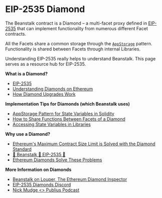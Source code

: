 # EIP-2535 Diamond

The Beanstalk contract is a Diamond – a multi-facet proxy defined in [EIP-2535](https://eips.ethereum.org/EIPS/eip-2535) that can implement functionality from numerous different Facet contracts.

All the Facets share a common storage through the [`AppStorage`](https://dev.to/mudgen/appstorage-pattern-for-state-variables-in-solidity-3lki) pattern. Functionality is shared between Facets through internal Libraries.

Understanding EIP-2535 really helps to understand Beanstalk. This page serves as a resource hub for EIP-2535.

**What is a Diamond?**

* [EIP-2535](https://eips.ethereum.org/EIPS/eip-2535)
* [Understanding Diamonds on Ethereum](https://dev.to/mudgen/understanding-diamonds-on-ethereum-1fb)
* [How Diamond Upgrades Work](https://dev.to/mudgen/how-diamond-upgrades-work-417j)

**Implementation Tips for Diamonds (which Beanstalk uses)**

* [AppStorage Pattern for State Variables in Solidity](https://dev.to/mudgen/appstorage-pattern-for-state-variables-in-solidity-3lki)
* [How to Share Functions Between Facets of a Diamond](https://dev.to/mudgen/how-to-share-functions-between-facets-of-a-diamond-1njb)
* [Accessing State Variables in Libraries](https://dev.to/mudgen/solidity-libraries-can-t-have-state-variables-oh-yes-they-can-3ke9)

**Why use a Diamond?**

* [Ethereum's Maximum Contract Size Limit is Solved with the Diamond Standard](https://dev.to/mudgen/ethereum-s-maximum-contract-size-limit-is-solved-with-the-diamond-standard-2189)
* [🌱 Beanstalk 🤝 EIP-2535 💎](https://publius.money/blog/2021-09-24-beanstalk-eip-2535)
* [Ethereum Diamonds Solve These Problems](https://dev.to/mudgen/ethereum-diamonds-solve-these-problems-3fmp)

**More Information on Diamonds**

* [Beanstalk on Louper, The Ethereum Diamond Inspector](https://louper.dev/diamond/0xc1e088fc1323b20bcbee9bd1b9fc9546db5624c5)
* [EIP-2535 Diamonds Discord](https://discord.gg/kQewPw2)
* [Nick Mudge <> Publius Podcast](https://www.youtube.com/watch?v=3-RUl12lPnI)
